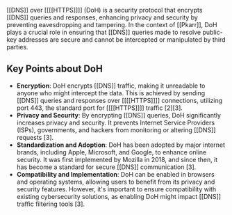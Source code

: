 [[DNS]] over [[[[HTTPS]]]] (DoH) is a security protocol that encrypts [[DNS]] queries and responses, enhancing privacy and security by preventing eavesdropping and tampering. In the context of [[Pkarr]], DoH plays a crucial role in ensuring that [[DNS]] queries made to resolve public-key addresses are secure and cannot be intercepted or manipulated by third parties.

## Key Points about DoH

- **Encryption**: DoH encrypts [[DNS]] traffic, making it unreadable to anyone who might intercept the data. This is achieved by sending [[DNS]] queries and responses over [[[[HTTPS]]]] connections, utilizing port 443, the standard port for [[[[HTTPS]]]] traffic [2][3].
- **Privacy and Security**: By encrypting [[DNS]] queries, DoH significantly increases privacy and security. It prevents Internet Service Providers (ISPs), governments, and hackers from monitoring or altering [[DNS]] requests [3].
- **Standardization and Adoption**: DoH has been adopted by major internet brands, including Apple, Microsoft, and Google, to enhance online security. It was first implemented by Mozilla in 2018, and since then, it has become a standard for secure [[DNS]] communication [3].
- **Compatibility and Implementation**: DoH can be enabled in browsers and operating systems, allowing users to benefit from its privacy and security features. However, it's important to ensure compatibility with existing cybersecurity solutions, as enabling DoH might impact [[DNS]] traffic filtering tools [3].

